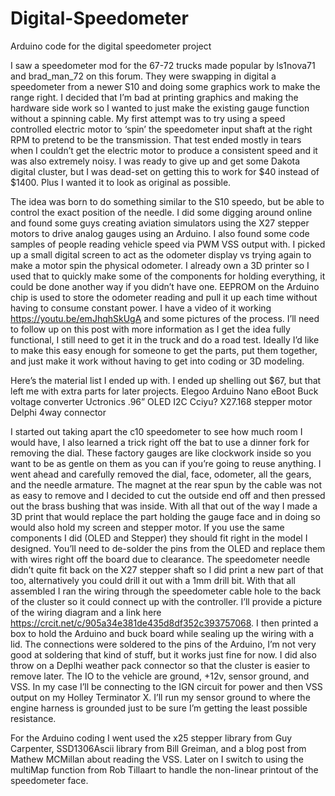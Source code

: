 # Digital-Speedometer
Arduino code for the digital speedometer project

I saw a speedometer mod for the 67-72 trucks made popular by ls1nova71 and brad_man_72 on this forum. They were swapping in digital a speedometer from a newer S10 and doing some graphics work to make the range right. I decided that I’m bad at printing graphics and making the hardware side work so I wanted to just make the existing gauge function without a spinning cable. My first attempt was to try using a speed controlled electric motor to ‘spin’ the speedometer input shaft at the right RPM to pretend to be the transmission. That test ended mostly in tears when I couldn’t get the electric motor to produce a consistent speed and it was also extremely noisy. I was ready to give up and get some Dakota digital cluster, but I was dead-set on getting this to work for $40 instead of $1400. Plus I wanted it to look as original as possible.

The idea was born to do something similar to the S10 speedo, but be able to control the exact position of the needle. I did some digging around online and found some guys creating aviation simulators using the X27 stepper motors to drive analog gauges using an Arduino. I also found some code samples of people reading vehicle speed via PWM VSS output with. I picked up a small digital screen to act as the odometer display vs trying again to make a motor spin the physical odometer. I already own a 3D printer so I used that to quickly make some of the components for holding everything, it could be done another way if you didn’t have one. EEPROM on the Arduino chip is used to store the odometer reading and pull it up each time without having to consume constant power.
I have a video of it working https://youtu.be/emJhqhSkUgA and some pictures of the process. I’ll need to follow up on this post with more information as I get the idea fully functional, I still need to get it in the truck and do a road test. Ideally I’d like to make this easy enough for someone to get the parts, put them together, and just make it work without having to get into coding or 3D modeling.

Here’s the material list I ended up with. I ended up shelling out $67, but that left me with extra parts for later projects.
Elegoo Arduino Nano
eBoot Buck voltage converter
Uctronics .96” OLED I2C
Cciyu? X27.168 stepper motor
Delphi 4way connector

I started out taking apart the c10 speedometer to see how much room I would have, I also learned a trick right off the bat to use a dinner fork for removing the dial. These factory gauges are like clockwork inside so you want to be as gentle on them as you can if you’re going to reuse anything. I went ahead and carefully removed the dial, face, odometer, all the gears, and the needle armature. The magnet at the rear spun by the cable was not as easy to remove and I decided to cut the outside end off and then pressed out the brass bushing that was inside. With all that out of the way I made a 3D print that would replace the part holding the gauge face and in doing so would also hold my screen and stepper motor. If you use the same components I did (OLED and Stepper) they should fit right in the model I designed. You’ll need to de-solder the pins from the OLED and replace them with wires right off the board due to clearance. The speedometer needle didn’t quite fit back on the X27 stepper shaft so I did print a new part of that too, alternatively you could drill it out with a 1mm drill bit.
With that all assembled I ran the wiring through the speedometer cable hole to the back of the cluster so it could connect up with the controller. I’ll provide a picture of the wiring diagram and a link here https://crcit.net/c/905a34e381de435d8df352c393757068. I then printed a box to hold the Arduino and buck board while sealing up the wiring with a lid. The connections were soldered to the pins of the Arduino, I’m not very good at soldering that kind of stuff, but it works just fine for now. I did also throw on a Deplhi weather pack connector so that the cluster is easier to remove later. The IO to the vehicle are ground, +12v, sensor ground, and VSS. In my case I’ll be connecting to the IGN circuit for power and then VSS output on my Holley Terminator X. I’ll run my sensor ground to where the engine harness is grounded just to be sure I’m getting the least possible resistance.

For the Arduino coding I went used the x25 stepper library from Guy Carpenter, SSD1306Ascii library from Bill Greiman, and a blog post from Mathew MCMillan about reading the VSS. Later on I switch to using the multiMap function from Rob Tillaart to handle the non-linear printout of the speedometer face.